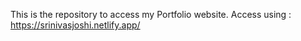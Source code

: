 This is the repository to access my Portfolio website.
Access using : https://srinivasjoshi.netlify.app/
